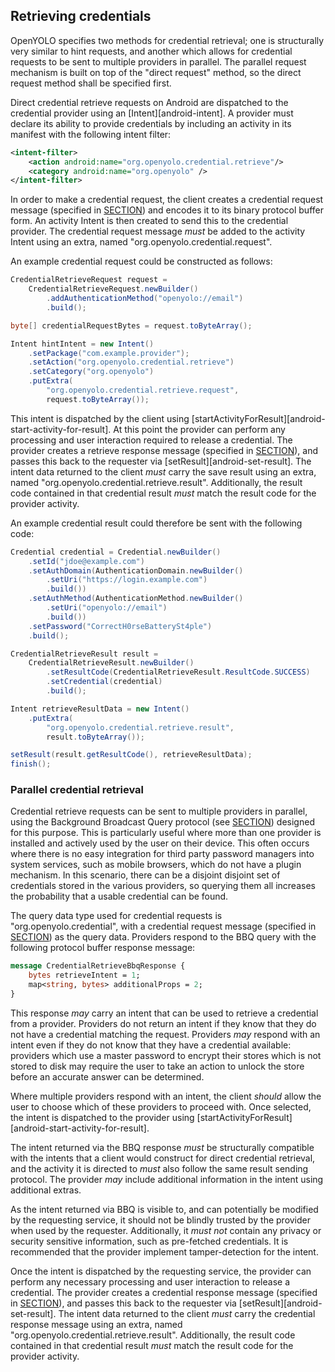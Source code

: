 ## Retrieving credentials

OpenYOLO specifies two methods for credential retrieval; one is structurally
very similar to hint requests, and another which allows for credential
requests to be sent to multiple providers in parallel. The parallel request
mechanism is built on top of the "direct request" method, so the direct
request method shall be specified first.

Direct credential retrieve requests on Android are dispatched to the credential
provider using an [Intent][android-intent]. A provider must declare its ability
to provide credentials by including an activity in its manifest with the
following intent filter:

```xml
<intent-filter>
    <action android:name="org.openyolo.credential.retrieve"/>
    <category android:name="org.openyolo" />
</intent-filter>
```

In order to make a credential request, the client creates a credential request
message (specified in [SECTION](#credential-request-message)) and encodes it to
its binary protocol buffer form. An activity Intent is then created to send
this to the credential provider. The credential request message _must_ be added
to  the activity Intent using an extra, named "org.openyolo.credential.request".

An example credential request could be constructed as follows:

```java
CredentialRetrieveRequest request =
    CredentialRetrieveRequest.newBuilder()
        .addAuthenticationMethod("openyolo://email")
        .build();

byte[] credentialRequestBytes = request.toByteArray();

Intent hintIntent = new Intent()
    .setPackage("com.example.provider");
    .setAction("org.openyolo.credential.retrieve")
    .setCategory("org.openyolo")
    .putExtra(
        "org.openyolo.credential.retrieve.request",
        request.toByteArray());
```

This intent is dispatched by the client using
[startActivityForResult][android-start-activity-for-result]. At this point the
provider can perform any processing and user interaction required to
release a credential. The provider creates a retrieve response message
(specified in [SECTION](#save-response-message)), and passes this back to the
requester via [setResult][android-set-result]. The intent data returned to the
client _must_ carry the save result using an extra, named
"org.openyolo.credential.retrieve.result". Additionally, the result code
contained in that credential result _must_ match the result code for the
provider activity.

An example credential result could therefore be sent with the following code:

```java
Credential credential = Credential.newBuilder()
    .setId("jdoe@example.com")
    .setAuthDomain(AuthenticationDomain.newBuilder()
        .setUri("https://login.example.com")
        .build())
    .setAuthMethod(AuthenticationMethod.newBuilder()
        .setUri("openyolo://email")
        .build())
    .setPassword("CorrectH0rseBatterySt4ple")
    .build();

CredentialRetrieveResult result =
    CredentialRetrieveResult.newBuilder()
        .setResultCode(CredentialRetrieveResult.ResultCode.SUCCESS)
        .setCredential(credential)
        .build();

Intent retrieveResultData = new Intent()
    .putExtra(
        "org.openyolo.credential.retrieve.result",
        result.toByteArray());

setResult(result.getResultCode(), retrieveResultData);
finish();
```

### Parallel credential retrieval

Credential retrieve requests can be sent to multiple providers in parallel,
using the Background Broadcast Query protocol (see [SECTION](#the-background-broadcast-query-protocol-bbq)) designed for this purpose.
This is particularly useful where more than one provider is installed and
actively used by the user on their device. This often occurs where there is no
easy integration for third party password managers into system services, such
as mobile browsers, which do not have a plugin mechanism. In this scenario,
there can be a disjoint disjoint set of credentials stored in the various
providers, so querying them all increases the probability that a usable
credential can be found.

The query data type used for credential requests is "org.openyolo.credential",
with a credential request message (specified in
[SECTION](#credential-request-message)) as the query data. Providers respond to the BBQ query with the following protocol buffer response message:

```protobuf
message CredentialRetrieveBbqResponse {
    bytes retrieveIntent = 1;
    map<string, bytes> additionalProps = 2;
}
```

This response _may_ carry an intent that can be used to retrieve a
credential from a provider. Providers do not return an intent if they know that
they do not have a credential matching the request. Providers _may_ respond
with an intent even if they do not know that they have a credential available:
providers which use a master password to encrypt their stores which is not
stored to disk may require the user to take an action to unlock the store
before an accurate answer can be determined.

Where multiple providers respond with an intent, the client _should_ allow
the user to choose which of these providers to proceed with. Once selected,
the intent is dispatched to the provider using
[startActivityForResult][android-start-activity-for-result].

The intent returned via the BBQ response _must_ be structurally compatible
with the intents that a client would construct for direct credential
retrieval, and the activity it is directed to _must_ also follow the same
result sending protocol. The provider _may_ include additional information in
the intent using additional extras.

As the intent returned via BBQ is visible to, and can potentially be modified
by the requesting service, it should not be blindly trusted by the provider
when used by the requester. Additionally, it _must not_ contain any privacy or
security sensitive information, such as pre-fetched credentials. It is
recommended that the provider implement tamper-detection for the intent.

Once the intent is dispatched by the requesting service, the provider can
perform any necessary processing and user interaction to release a
credential. The provider creates a credential response message (specified
in [SECTION](#credential-response-message)), and passes this back to the
requester via [setResult][android-set-result]. The intent data returned to the
client _must_ carry the credential response message using an extra, named
"org.openyolo.credential.retrieve.result". Additionally, the result code
contained in that credential result _must_ match the result code for the
provider activity.
